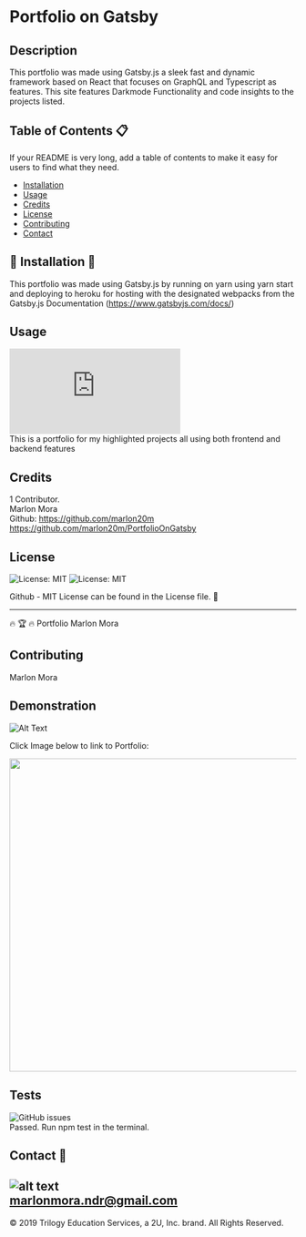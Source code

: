 # Portfolio on Gatsby
          
## Description 
      
This portfolio was made using Gatsby.js a sleek fast and dynamic framework based on React that focuses on GraphQL and Typescript as features.
This site features Darkmode Functionality and code insights to the projects listed. 
          
          
## Table of Contents :clipboard:
          
If your README is very long, add a table of contents to make it easy for users to find what they need.
          
* [Installation](#installation)
* [Usage](#usage)
* [Credits](#credits)
* [License](#license)
* [Contributing](#Contributing)
* [Contact](#Contact)
          
          
## :construction: Installation :construction:
          
This portfolio was made using Gatsby.js by running on yarn using yarn start and deploying to heroku for hosting with the designated webpacks from the Gatsby.js Documentation (https://www.gatsbyjs.com/docs/)
          
## Usage 
![kb usage](https://badge-size.herokuapp.com/Naereen/StrapDown.js/master/strapdown.min.js)</br >
This is a portfolio for my highlighted projects all using both frontend and backend features
          
## Credits
1 Contributor. </br > 
Marlon Mora </br >
Github: https://github.com/marlon20m https://github.com/marlon20m/PortfolioOnGatsby
          
## License
          
![License: MIT](https://img.shields.io/badge/License-MIT-blue.svg)
![License: MIT](https://img.shields.io/badge/License-MIT-green.svg)

          
Github - MIT License can be found in the License file. :file_folder:

---

🔥 🏆 🔥 Portfolio Marlon Mora 
          
          
          
## Contributing
          
Marlon Mora


## Demonstration

![Alt Text](https://i.ibb.co/J7qZYnt/Marlonmoraportfolio.png)

Click Image below to link to Portfolio:</br >

<a href="https://marlonmoraportfolio.herokuapp.com">
  <img src="https://i.ibb.co/DgqWdhg/Marlonmoraportfolio2.png" width="550" />
</a>

## Tests

![GitHub issues](https://img.shields.io/github/issues/Naereen/StrapDown.js.svg) </br >
Passed. Run npm test in the terminal. 
          
## Contact :email:
          
![alt text](https://avatars0.githubusercontent.com/u/62806466?v=4)</br >
marlonmora.ndr@gmail.com
---
© 2019 Trilogy Education Services, a 2U, Inc. brand. All Rights Reserved.

